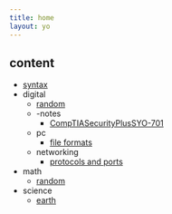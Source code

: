 ```yaml
---
title: home
layout: yo
---
```


## content

  

- [syntax](content/syntax.md)
- digital
	- [random](content/digital/random.md)
	- -notes
		- [CompTIASecurityPlusSYO-701](content/digital/-notes/CompTIASecurityPlusSYO-701.md)
	- pc
		- [file formats](content/digital/pc/fileFormats.md)
	 - networking
		- [protocols and ports](content/digital/networking/protocolsAndPorts.md)
- math
	- [random](content/math/random.md)
- science
	- [earth](content/science/earth.md)
 



